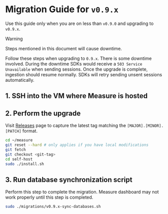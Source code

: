 # Migration Guide for `v0.9.x`

Use this guide only when you are on less than `v0.9.0` and upgrading to `v0.9.x`.

> [!WARNING]
>
> Steps mentioned in this document will cause downtime.

Follow these steps when upgrading to `0.9.x`. There is some downtime involved. During the downtime SDKs would receive a `503 Service Unavailable` when sending sessions. Once the upgrade is complete, ingestion should resume normally. SDKs will retry sending unsent sessions automatically.

## 1. SSH into the VM where Measure is hosted

## 2. Perform the upgrade

Visit [Releases](https://github.com/measure-sh/measure/releases) page to capture the latest tag matching the `[MAJOR].[MINOR].[PATCH]` format.

```sh
cd ~/measure
git reset --hard # only applies if you have local modifications
git fetch
git checkout <git-tag>
cd self-host
sudo ./install.sh
```

## 3. Run database synchronization script

Perform this step to complete the migration. Measure dashboard may not work properly until this step is completed.

```sh
sudo ./migrations/v0.9.x-sync-databases.sh
```
